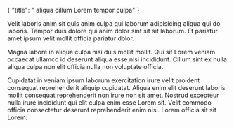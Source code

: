 {
  "title": " aliqua cillum Lorem tempor culpa"
}

Velit laboris anim sit quis anim culpa qui laborum adipisicing aliqua qui do laboris. Tempor duis dolore qui anim dolor sint sit sit laborum. Et pariatur amet ipsum velit mollit officia pariatur dolor.

Magna labore in aliqua culpa nisi duis mollit mollit. Qui sit Lorem veniam occaecat ullamco id deserunt aliqua esse nisi incididunt. Cillum sint ex nulla aliqua culpa non elit officia nulla non voluptate officia.

Cupidatat in veniam ipsum laborum exercitation irure velit proident consequat reprehenderit aliquip cupidatat. Aliqua enim elit deserunt laboris mollit consequat reprehenderit non irure non sit amet. Nostrud excepteur nulla irure incididunt qui elit culpa enim esse Lorem sit. Velit commodo officia consectetur deserunt reprehenderit enim nisi. Lorem officia sit sit Lorem.